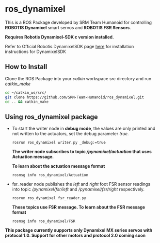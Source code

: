 # ros_dynamixel
This is a ROS Package developed by SRM Team Humanoid for controlling **ROBOTIS Dynamixel** smart servos and **ROBOTIS FSR Sensors**.

**Requires Robotis Dynamixel-SDK c version installed.**

Refer to Official Robotis DynamixelSDK page [here](https://github.com/ROBOTIS-GIT/DynamixelSDK#ros-packages-for-dynamixel-sdk
"DynamixelSDK") for installation instructions for DynamixelSDK


## How to Install

Clone the ROS Package into your *catkin* workspace *src* directory and run *catkin_make*

  ```bash
  cd ~/catkin_ws/src/
  git clone https://github.com/SRM-Team-Humanoid/ros_dynamixel.git
  cd .. && catkin_make
  ```


## Using ros_dynamixel package
* To start the writer node in **debug mode**, the values are only printed and not written to the actuators, set the debug parameter *true*.

  `rosrun ros_dynamixel writer.py _debug:=true`

  **The writer node subscribes to topic */pynamixel/actuation* that uses Actuation message.**

  **To learn about the actuation message format**

  `rosmsg info ros_dynamixel/Actuation`

* fsr_reader node publishes the *left* and *right* foot FSR sensor readings into topic */pynamixel/fsr/left* and */pynamixel/fsr/right* respectively.

  `rosrun ros_dynamixel fsr_reader.py`

  **These topics use FSR message. To learn about the FSR message format**

  `rosmsg info ros_dynamixel/FSR`



**This package currently supports only Dynamixel MX series servos with protocol 1.0. Support for other motors and protocol 2.0 coming soon**
